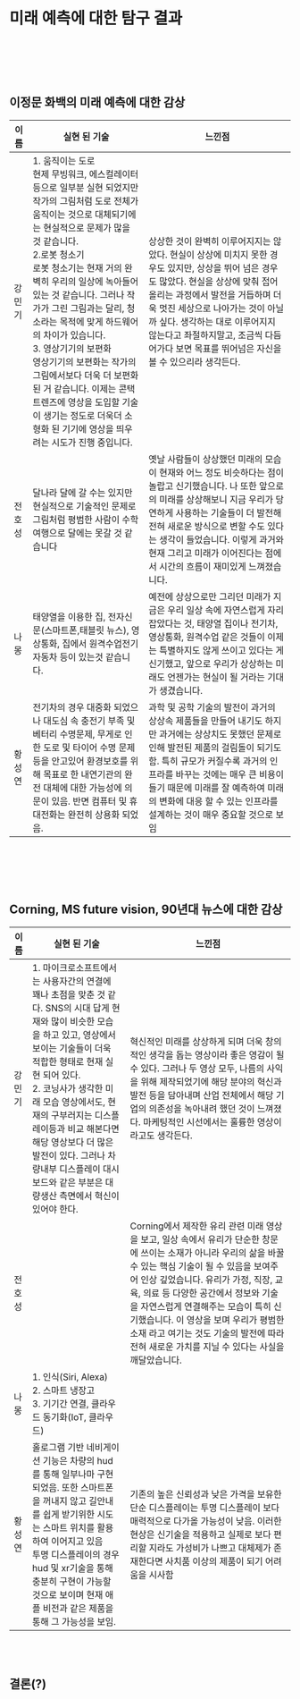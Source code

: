 미래 예측에 대한 탐구 결과
=========================
<br><br><br><br>
## 이정문 화백의 미래 예측에 대한 감상

|이름|실현 된 기술|느낀점|
|---|-------------------------------------------------------------------------------------------|-------------------------------|
|강민기|1. 움직이는 도로<br>  현제 무빙워크, 에스컬레이터 등으로 일부분 실현 되었지만 작가의 그림처럼 도로 전체가 움직이는 것으로 대체되기에는 현실적으로 문제가 많을 것 같습니다.<br>2.로봇 청소기<br> 로봇 청소기는 현재 거의 완벽히 우리의 일상에 녹아들어 있는 것 같습니다. 그러나 작가가 그린 그림과는 달리, 청소라는 목적에 맞게 하드웨어의 차이가 있습니다.<br>3. 영상기기의 보편화<br>영상기기의 보편화는 작가의 그림에서보다 더욱 더 보편화 된 거 같습니다. 이제는 콘택트렌즈에 영상을 도입할 기술이 생기는 정도로 더욱더 소형화 된 기기에 영상을 띄우려는 시도가 진행 중입니다.| 상상한 것이 완벽히 이루어지지는 않았다. 현실이 상상에 미치지 못한 경우도 있지만, 상상을 뛰어 넘은 경우도 많았다. 현실을 상상에 맞춰 접어올리는 과정에서 발전을 거듭하며 더욱 멋진 세상으로 나아가는 것이 아닐까 싶다. 생각하는 대로 이루어지지 않는다고 좌절하지말고, 조금씩 다듬어가다 보면 목표를 뛰어넘은 자신을 볼 수 있으리라 생각든다.|
|전호성| 달나라 달에 갈 수는 있지만 현실적으로 기술적인 문제로 그림처럼 평범한 사람이 수학여행으로 달에는 못갈 것 같습니다| 옛날 사람들이 상상했던 미래의 모습이 현재와 어느 정도 비슷하다는 점이 놀랍고 신기했습니다. 나 또한 앞으로의 미래를 상상해보니 지금 우리가 당연하게 사용하는 기술들이 더 발전해 전혀 새로운 방식으로 변할 수도 있다는 생각이 들었습니다. 이렇게 과거와 현재 그리고 미래가 이어진다는 점에서 시간의 흐름이 재미있게 느껴졌습니다.|
|나몽| 태양열을 이용한 집, 전자신문(스마트폰,태블릿 뉴스), 영상통화, 집에서 원격수업전기자동차 등이 있는것 같습니다. | 예전에 상상으로만 그리던 미래가 지금은 우리 일상 속에 자연스럽게 자리 잡았다는 것, 태양열 집이나 전기차, 영상통화, 원격수업 같은 것들이 이제는 특별하지도 않게 쓰이고 있다는 게 신기했고, 앞으로 우리가 상상하는 미래도 언젠가는 현실이 될 거라는 기대가 생겼습니다.|
|황성연|전기차의 경우 대중화 되었으나 대도심 속 충전기 부족 및 베터리 수명문제, 무게로 인한 도로 및 타이어 수명 문제 등을 안고있어 환경보호를 위해 목표로 한 내연기관의 완전 대체에 대한 가능성에 의문이 있음. 반면 컴퓨터 및 휴대전화는 완전히 상용화 되었음.| 과학 및 공학 기술의 발전이 과거의 상상속 제품들을 만들어 내기도 하지만 과거에는 상상치도 못했던 문제로 인해 발전된 제품의 걸림돌이 되기도 함. 특히 규모가 커질수록 과거의 인프라를 바꾸는 것에는 매우 큰 비용이 들기 때문에 미래를 잘 예측하여 미래의 변화에 대응 할 수 있는 인프라를 설계하는 것이 매우 중요할 것으로 보임|

<br><br><br><br>
## Corning, MS future vision, 90년대 뉴스에 대한 감상
|이름|실현 된 기술|느낀점|
|---|-------------------------------------------------------------------------------------------|-------------------------------|
|강민기|1. 마이크로소프트에서는 사용자간의 연결에 꽤나 초점을 맞춘 것 같다. SNS의 시대 답게 현재와 많이 비슷한 모습을 하고 있고, 영상에서 보이는 기술들이 더욱 적합한 형태로 현재 실현 되어 있다.<br>2. 코닝사가 생각한 미래 모습 영상에서도, 현재의 구부러지는 디스플레이등과 비교 해본다면 해당 영상보다 더 많은 발전이 있다. 그러나 차량내부 디스플레이 대시보드와 같은 부분은 대량생산 측면에서 혁신이 있어야 한다.|혁신적인 미래를 상상하게 되며 더욱 창의적인 생각을 돕는 영상이라 좋은 영감이 될 수 있다. 그러나 두 영상 모두, 나름의 사익을 위해 제작되었기에 해당 분야의 혁신과 발전 등을 담아내며 산업 전체에서 해당 기업의 의존성을 녹아내려 했던 것이 느껴졌다. 마케팅적인 시선에서는 훌륭한 영상이라고도 생각든다.|
|전호성||Corning에서 제작한 유리 관련 미래 영상을 보고, 일상 속에서 유리가 단순한 창문에 쓰이는 소재가 아니라 우리의 삶을 바꿀 수 있는 핵심 기술이 될 수 있음을 보여주어 인상 깊었습니다. 유리가 가정, 직장, 교육, 의료 등 다양한 공간에서 정보와 기술을 자연스럽게 연결해주는 모습이 특히 신기했습니다. 이 영상을 보며 우리가 평범한 소재 라고 여기는 것도 기술의 발전에 따라 전혀 새로운 가치를 지닐 수 있다는 사실을 깨달았습니다.|
|나몽|1. 인식(Siri, Alexa)<br>2. 스마트 냉장고<br>3. 기기간 연결, 클라우드 동기화(IoT, 클라우드)||
|황성연|홀로그램 기반 네비게이션 기능은 차량의 hud를 통해 일부나마 구현되었음. 또한 스마트폰을 꺼내지 않고 길안내를 쉽게 받기위한 시도는 스마트 위치를 활용하여 이어지고 있음<br>투명 디스플레이의 경우 hud 및  xr기술을 통해 충분히 구현이 가능할 것으로 보이며 현재 애플 비전과 같은 제품을 통해 그 가능성을 보임.|기존의 높은 신뢰성과 낮은 가격을 보유한 단순 디스플레이는 투명 디스플레이 보다 매력적으로 다가올 가능성이 낮음. 이러한 현상은 신기술을 적용하고 실제로 보다 편리할 지라도 가성비가 나쁘고 대체제가 존재한다면 사치품 이상의 제품이 되기 어려움을 시사함|

<br><br>

## 결론(?)
